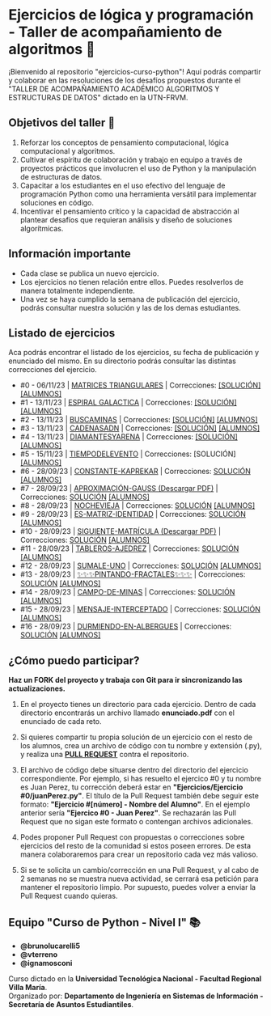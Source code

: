 # Ejercicios de lógica y programación - Taller de acompañamiento de algoritmos 🐍

¡Bienvenido al repositorio "ejercicios-curso-python"! Aquí podrás compartir y colaborar en las resoluciones de los desafíos propuestos durante el "TALLER DE ACOMPAÑAMIENTO ACADÉMICO ALGORITMOS Y ESTRUCTURAS DE DATOS" dictado en la UTN-FRVM.

## Objetivos del taller 🚀

1. Reforzar los conceptos de pensamiento computacional, lógica computacional y algoritmos.
2. Cultivar el espíritu de colaboración y trabajo en equipo a través de proyectos prácticos que involucren el uso de Python y la manipulación de estructuras de datos.
3. Capacitar a los estudiantes en el uso efectivo del lenguaje de programación Python como una herramienta versátil para implementar soluciones en código.
4. Incentivar el pensamiento crítico y la capacidad de abstracción al plantear desafíos que requieran análisis y diseño de soluciones algorítmicas.

## Información importante 

* Cada clase se publica un nuevo ejercicio.
* Los ejercicios no tienen relación entre ellos. Puedes resolverlos de manera totalmente independiente.
* Una vez se haya cumplido la semana de publicación del ejercicio, podrás consultar nuestra solución y las de los demas estudiantes.

## Listado de ejercicios
Aca podrás encontrar el listado de los ejercicios, su fecha de publicación y enunciado del mismo. En su directorio podrás consultar las distintas correcciones del ejercicio.
* #0 - 06/11/23 | [MATRICES TRIANGULARES](https://github.com/vterreno/ejercicios-curso-python/blob/main/Ejercicios/Ejercicio%20%230%20-%20Matrices%20Triangulares/enunciado.pdf) | Correcciones: [[SOLUCIÓN]](https://github.com/vterreno/ejercicios-curso-python/tree/main/Ejercicios/Ejercicio%20%230%20-%20Matrices%20Triangulares/Resoluciony) [[ALUMNOS]](https://github.com/vterreno/ejercicios-curso-python/tree/main/Ejercicios/Ejercicio%20%230%20-%20Matrices%20Triangulares)
* #1 - 13/11/23 | [ESPIRAL GALACTICA](https://github.com/vterreno/ejercicios-curso-python/blob/main/Ejercicios/Ejercicio%20%231%20-%20Espiral%20Galactica/enunciado.pdf) | Correcciones: [[SOLUCIÓN]](https://github.com/vterreno/ejercicios-curso-python/tree/main/Ejercicios/Ejercicio%20%231%20-%20Espiral%20Galactica/Resolucion)  [[ALUMNOS]](https://github.com/vterreno/ejercicios-curso-python/tree/main/Ejercicios/Ejercicio%20%231%20-%20Espiral%20Galactica)
* #2 - 13/11/23 | [BUSCAMINAS](https://github.com/vterreno/ejercicios-curso-python/blob/main/Ejercicios/Ejercicio%20%232%20-%20Buscaminas/enunciado.pdf) | Correcciones: [[SOLUCIÓN]](https://github.com/vterreno/ejercicios-curso-python/tree/main/Ejercicios/Ejercicio%20%232%20-%20Buscaminas/Resolucion) [[ALUMNOS]](https://github.com/vterreno/ejercicios-curso-python/tree/main/Ejercicios/Ejercicio%20%232%20-%20Buscaminas)
* #3 - 13/11/23 | [CADENASADN](https://github.com/vterreno/ejercicios-curso-python/blob/main/Ejercicios/Ejercicio%20%233%20-%20Cadenas%20ADN/enunciado.pdf) | Correcciones: [[SOLUCIÓN]](https://github.com/vterreno/ejercicios-curso-python/tree/main/Ejercicios/Ejercicio%20%233%20-%20Cadenas%20ADN/Resolucion) [[ALUMNOS]](https://github.com/vterreno/ejercicios-curso-python/tree/main/Ejercicios/Ejercicio%20%233%20-%20Cadenas%20ADN)
* #4 - 13/11/23 |  [DIAMANTESYARENA](https://github.com/vterreno/ejercicios-curso-python/blob/main/Ejercicios/Ejercicio%20%234%20-%20Diamantes%20y%20Arena/enunciado.pdf) | Correcciones: [[SOLUCIÓN]](https://github.com/vterreno/ejercicios-curso-python/tree/main/Ejercicios/Ejercicio%20%234%20-%20Diamantes%20y%20Arena/Resolucion) [[ALUMNOS]](https://github.com/vterreno/ejercicios-curso-python/tree/main/Ejercicios/Ejercicio%20%234%20-%20Diamantes%20y%20Arena)
* #5 - 15/11/23 | [TIEMPODELEVENTO](https://github.com/vterreno/ejercicios-curso-python/blob/main/Ejercicios/Ejercicio%20%235%20-%20Tiempo%20del%20evento/enunciado.pdf) | Correcciones: [SOLUCIÓN] [[ALUMNOS]](https://github.com/vterreno/ejercicios-curso-python/tree/main/Ejercicios/Ejercicio%20%235%20-%20Tiempo%20del%20evento)
* #6 - 28/09/23 | [CONSTANTE-KAPREKAR](https://github.com/vterreno/ejercicios-curso-python/blob/main/Ejercicios/Ejercicio%20%236%20-%20Volumen%201%20-%20100%20-%20Constante%20de%20Kaprekar/Volumen%201%20-%20100%20-%20Constante%20de%20Kaprekar.pdf) | Correcciones: [SOLUCIÓN](https://github.com/vterreno/ejercicios-curso-python/tree/main/Ejercicios/Ejercicio%20%236%20-%20Volumen%201%20-%20100%20-%20Constante%20de%20Kaprekar/Resoluci%C3%B3n) [[ALUMNOS]](https://github.com/vterreno/ejercicios-curso-python/tree/main/Ejercicios/Ejercicio%20%236%20-%20Volumen%201%20-%20100%20-%20Constante%20de%20Kaprekar)
* #7 - 28/09/23 | [APROXIMACIÓN-GAUSS (Descargar PDF)](https://github.com/vterreno/ejercicios-curso-python/blob/main/Ejercicios/Ejercicio%20%237%20-%20Volumen%201%20-%20107%20-%20Aproximaci%C3%B3n%20de%20gauss/Volumen%201%20-%20107%20-%20Aproximaci%C3%B3n%20de%20gauss.pdf) | Correcciones: [SOLUCIÓN](https://github.com/vterreno/ejercicios-curso-python/tree/main/Ejercicios/Ejercicio%20%237%20-%20Volumen%201%20-%20107%20-%20Aproximaci%C3%B3n%20de%20gauss/Resoluci%C3%B3n) [[ALUMNOS]](https://github.com/vterreno/ejercicios-curso-python/tree/main/Ejercicios/Ejercicio%20%237%20-%20Volumen%201%20-%20107%20-%20Aproximaci%C3%B3n%20de%20gauss)
* #8 - 28/09/23 | [NOCHEVIEJA](https://github.com/vterreno/ejercicios-curso-python/blob/main/Ejercicios/Ejercicio%20%238%20-%20Volumen%201%20-%20148%20-%20Nochevieja/Volumen%201%20-%20148%20-%20Nochevieja.pdf) | Correcciones: [SOLUCIÓN](https://github.com/vterreno/ejercicios-curso-python/tree/main/Ejercicios/Ejercicio%20%238%20-%20Volumen%201%20-%20148%20-%20Nochevieja/Resoluci%C3%B3n) [[ALUMNOS]](https://github.com/vterreno/ejercicios-curso-python/tree/main/Ejercicios/Ejercicio%20%238%20-%20Volumen%201%20-%20148%20-%20Nochevieja)
* #9 - 28/09/23 | [ES-MATRIZ-IDENTIDAD](https://github.com/vterreno/ejercicios-curso-python/blob/main/Ejercicios/Ejercicio%20%239%20-%20Volumen%201%20-%20151%20-%20Es%20matriz%20identidad/Volumen%201%20-%20151%20-%20Es%20matriz%20identidad.pdf) | Correcciones: [SOLUCIÓN](https://github.com/vterreno/ejercicios-curso-python/tree/main/Ejercicios/Ejercicio%20%239%20-%20Volumen%201%20-%20151%20-%20Es%20matriz%20identidad/Resoluci%C3%B3n) [[ALUMNOS]](https://github.com/vterreno/ejercicios-curso-python/tree/main/Ejercicios/Ejercicio%20%239%20-%20Volumen%201%20-%20151%20-%20Es%20matriz%20identidad)
* #10 - 28/09/23 | [SIGUIENTE-MATRÍCULA (Descargar PDF)](https://github.com/vterreno/ejercicios-curso-python/blob/main/Ejercicios/Ejercicio%20%2310%20-%20Volumen%201%20-%20154%20-%20Cu%C3%A1l%20es%20la%20siguiente%20matr%C3%ADcula/Volumen%201%20-%20154%20-%20Cu%C3%A1l%20es%20la%20siguiente%20matr%C3%ADcula.pdf) | Correcciones: [SOLUCIÓN](https://github.com/vterreno/ejercicios-curso-python/tree/main/Ejercicios/Ejercicio%20%2310%20-%20Volumen%201%20-%20154%20-%20Cu%C3%A1l%20es%20la%20siguiente%20matr%C3%ADcula/Resoluci%C3%B3n) [[ALUMNOS]](https://github.com/vterreno/ejercicios-curso-python/tree/main/Ejercicios/Ejercicio%20%2310%20-%20Volumen%201%20-%20154%20-%20Cu%C3%A1l%20es%20la%20siguiente%20matr%C3%ADcula)
* #11 - 28/09/23 | [TABLEROS-AJEDREZ](https://github.com/vterreno/ejercicios-curso-python/blob/main/Ejercicios/Ejercicio%20%2311%20-%20Volumen%201%20-%20162%20-%20Tableros%20de%20Ajedrez/Volumen%201%20-%20162%20-%20Tableros%20de%20Ajedrez.pdf) | Correcciones: [SOLUCIÓN](https://github.com/vterreno/ejercicios-curso-python/tree/main/Ejercicios/Ejercicio%20%2311%20-%20Volumen%201%20-%20162%20-%20Tableros%20de%20Ajedrez/Resoluci%C3%B3n) [[ALUMNOS]](https://github.com/vterreno/ejercicios-curso-python/tree/main/Ejercicios/Ejercicio%20%2311%20-%20Volumen%201%20-%20162%20-%20Tableros%20de%20Ajedrez)
* #12 - 28/09/23 | [SUMALE-UNO](https://github.com/vterreno/ejercicios-curso-python/blob/main/Ejercicios/Ejercicio%20%2312%20-%20Volumen%201%20-%20163%20-%20S%C3%BAmale%201/Volumen%201%20-%20163%20-%20S%C3%BAmale%201.pdf) | Correcciones: [SOLUCIÓN](https://github.com/vterreno/ejercicios-curso-python/tree/main/Ejercicios/Ejercicio%20%2312%20-%20Volumen%201%20-%20163%20-%20S%C3%BAmale%201/Resoluci%C3%B3n) [[ALUMNOS]](https://github.com/vterreno/ejercicios-curso-python/tree/main/Ejercicios/Ejercicio%20%2312%20-%20Volumen%201%20-%20163%20-%20S%C3%BAmale%201)
* #13 - 28/09/23 | [✨✨✨PINTANDO-FRACTALES✨✨✨](https://github.com/vterreno/ejercicios-curso-python/blob/main/Ejercicios/Ejercicio%20%2313%20-%20Volumen%201%20-%20167%20-%20Pintando%20Fractales/Volumen%201%20-%20167%20-%20Pintando%20Fractales.pdf) | Correcciones: [SOLUCIÓN](https://github.com/vterreno/ejercicios-curso-python/tree/main/Ejercicios/Ejercicio%20%2313%20-%20Volumen%201%20-%20167%20-%20Pintando%20Fractales/Resoluci%C3%B3n) [[ALUMNOS]](https://github.com/vterreno/ejercicios-curso-python/tree/main/Ejercicios/Ejercicio%20%2313%20-%20Volumen%201%20-%20167%20-%20Pintando%20Fractales)
* #14 - 28/09/23 | [CAMPO-DE-MINAS](https://github.com/vterreno/ejercicios-curso-python/blob/main/Ejercicios/Ejercicio%20%2314%20-%20Volumen%201%20-%20176%20-%20Campo%20de%20Minas/Volumen%201%20-%20176%20-%20Campo%20de%20Minas.pdf) | Correcciones: [SOLUCIÓN](https://github.com/vterreno/ejercicios-curso-python/tree/main/Ejercicios/Ejercicio%20%2314%20-%20Volumen%201%20-%20176%20-%20Campo%20de%20Minas/Resoluci%C3%B3n) [[ALUMNOS]](https://github.com/vterreno/ejercicios-curso-python/tree/main/Ejercicios/Ejercicio%20%2314%20-%20Volumen%201%20-%20176%20-%20Campo%20de%20Minas)
* #15 - 28/09/23 | [MENSAJE-INTERCEPTADO](https://github.com/vterreno/ejercicios-curso-python/blob/main/Ejercicios/Ejercicio%20%2315%20-%20Volumen%201%20-%20197%20-%20Mensaje%20interceptado/Volumen%201%20-%20197%20-%20Mensaje%20interceptado.pdf) | Correcciones: [SOLUCIÓN](https://github.com/vterreno/ejercicios-curso-python/tree/main/Ejercicios/Ejercicio%20%2315%20-%20Volumen%201%20-%20197%20-%20Mensaje%20interceptado/Resoluci%C3%B3n) [[ALUMNOS]](https://github.com/vterreno/ejercicios-curso-python/tree/main/Ejercicios/Ejercicio%20%2315%20-%20Volumen%201%20-%20197%20-%20Mensaje%20interceptado)
* #16 - 28/09/23 | [DURMIENDO-EN-ALBERGUES](https://github.com/vterreno/ejercicios-curso-python/blob/main/Ejercicios/Ejercicio%20%2316%20-%20Volumen%204%20-%20400%20-%20Durmiendo%20en%20albergues/Volumen%204%20-%20400%20-%20Durmiendo%20en%20albergues.pdf) | Correcciones: [SOLUCIÓN](https://github.com/vterreno/ejercicios-curso-python/tree/main/Ejercicios/Ejercicio%20%2316%20-%20Volumen%204%20-%20400%20-%20Durmiendo%20en%20albergues/Resoluci%C3%B3n) [[ALUMNOS]](https://github.com/vterreno/ejercicios-curso-python/tree/main/Ejercicios/Ejercicio%20%2316%20-%20Volumen%204%20-%20400%20-%20Durmiendo%20en%20albergues)



## ¿Cómo puedo participar?

**Haz un FORK del proyecto y trabaja con Git para ir sincronizando las actualizaciones.**
1. En el proyecto tienes un directorio para cada ejercicio. Dentro de cada directorio encontrarás un archivo llamado **enunciado.pdf** con el enunciado de cada reto.

2. Si quieres compartir tu propia solución de un ejercicio con el resto de los alumnos, crea un archivo de código con tu nombre y extensión (.py), y realiza una [**PULL REQUEST**](https://docs.github.com/es/pull-requests/collaborating-with-pull-requests/proposing-changes-to-your-work-with-pull-requests/creating-a-pull-request) contra el repositorio.
3. El archivo de código debe situarse dentro del directorio del ejercicio correspondiente. Por ejemplo, si has resuelto el ejercico #0 y tu nombre es Juan Perez, tu corrección deberá estar en **"Ejercicios/Ejercicio #0/juanPerez.py"**. El título de la Pull Request también debe seguir este formato: **"Ejercicio #[número] - Nombre del Alumno"**. En el ejemplo anterior sería **"Ejercico #0 - Juan Perez"**. Se rechazarán las Pull Request que no sigan este formato o contengan archivos adicionales.
4. Podes proponer Pull Request con propuestas o correcciones sobre ejercicios del resto de la comunidad si estos poseen errores. De esta manera colaboraremos para crear un repositorio cada vez más valioso.
5. Si se te solicita un cambio/corrección en una Pull Request, y al cabo de 2 semanas no se muestra nueva actividad, se cerrará esa petición para mantener el repositorio limpio. Por supuesto, puedes volver a enviar la Pull Request cuando quieras.

## Equipo "Curso de Python - Nivel I" 📚

* **@brunolucarelli5**
* **@vterreno**
* **@ignamosconi**

Curso dictado en la **Universidad Tecnológica Nacional - Facultad Regional Villa María**. \
Organizado por: **Departamento de Ingeniería en Sistemas de Información - Secretaría de Asuntos Estudiantiles**.

